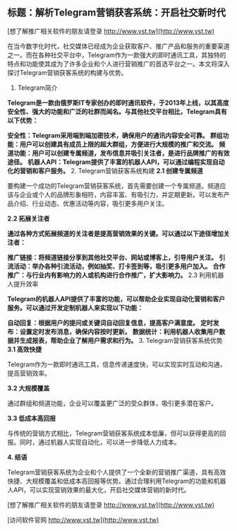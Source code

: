 ## **标题：解析Telegram营销获客系统：开启社交新时代**

[想了解推广相关软件的朋友请登录 http://www.vst.tw](http://www.vst.tw)

在当今数字化时代，社交媒体已经成为企业获取客户、推广产品和服务的重要渠道之一。而在各种社交平台中，Telegram作为一款强大的即时通讯工具，其独特的特点和功能使其成为了许多企业和个人进行营销推广的首选平台之一。本文将深入探讨Telegram营销获客系统的构建与优势。

1. Telegram简介

**Telegram是一款由俄罗斯IT专家创办的即时通讯软件，于2013年上线，以其高度安全性、强大的功能和广泛的社群而闻名。与其他社交平台相比，Telegram具有以下优势：**

**安全性：Telegram采用端到端加密技术，确保用户的通讯内容安全可靠。**
**群组功能：用户可以创建具有成员上限的超大群组，方便进行大规模的推广和交流。**
**频道功能：用户可以创建专属频道，发布信息并吸引关注者，是进行品牌推广的有效途径。**
**机器人API：Telegram提供了丰富的机器人API，可以通过编程实现自动化的营销和客户服务。**
2. Telegram营销获客系统构建
**2.1 创建专属频道**

要构建一个成功的Telegram营销获客系统，首先需要创建一个专属频道。频道应该与企业或个人的品牌形象相符，内容丰富、有吸引力，并定期更新。可以发布产品介绍、行业动态、优惠活动等内容，吸引更多用户关注。

**2.2 拓展关注者**

**通过各种方式拓展频道的关注者是提高营销效果的关键。可以通过以下途径增加关注者：**

**推广链接：将频道链接分享到其他社交平台、网站或博客上，引导用户关注。**
**引流活动：举办各种引流活动，例如抽奖、打卡签到等，吸引更多用户加入。**
**合作推广：与行业内有影响力的人或机构进行合作推广，扩大影响力。**
2.3 利用机器人提升效率

**Telegram的机器人API提供了丰富的功能，可以帮助企业实现自动化营销和客户服务。可以通过开发定制机器人来实现以下功能：**

**自动回复：根据用户的提问或关键词自动回复信息，提高客户满意度。**
**定时发布：设置定时发布消息，确保内容按时更新。**
**数据统计：利用机器人收集用户数据并生成报表，帮助企业了解用户需求和行为。**
3. Telegram营销获客系统优势
**3.1 高效快捷**

Telegram作为一款即时通讯工具，信息传递速度快，可以实现实时互动和沟通，提高营销效率。

**3.2 大规模覆盖**

通过群组和频道功能，企业可以覆盖更广泛的受众群体，吸引更多潜在客户。

**3.3 低成本高回报**

与传统的营销方式相比，Telegram营销获客系统成本低廉，但可以获得更高的回报。同时，通过机器人实现自动化，可以进一步降低人力成本。

**4. 结语**

Telegram营销获客系统为企业和个人提供了一个全新的营销推广渠道，具有高效快捷、大规模覆盖和低成本高回报等优势。通过合理利用Telegram的功能和机器人API，可以实现营销效果的最大化，开启社交媒体营销的新时代。

[想了解推广相关软件的朋友请登录 http://www.vst.tw](http://www.vst.tw)


[访问软件官网 http://www.vst.tw](http://www.vst.tw)
